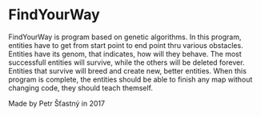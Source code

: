 ﻿# FindYourWay
FindYourWay is program based on genetic algorithms. In this program, entities have to get from start point to end point thru various obstacles.
Entities have its genom, that indicates, how will they behave. The most successfull entities will survive, while the others will be deleted forever.
Entities that survive will breed and create new, better entities. When this program is complete, the entities should be able to finish any map
without changing code, they should teach themself.

 

Made by Petr Šťastný in 2017
